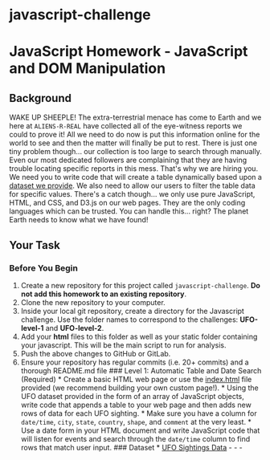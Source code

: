 # javascript-challenge
# JavaScript Homework - JavaScript and DOM Manipulation  
## Background  

WAKE UP SHEEPLE! The extra-terrestrial menace has come to Earth and we here at `ALIENS-R-REAL` have collected all of the eye-witness reports we could to prove it! All we need to do now is put this information online for the world to see and then the matter will finally be put to rest.  There is just one tiny problem though... our collection is too large to search through manually. Even our most dedicated followers are complaining that they are having trouble locating specific reports in this mess.  That's why we are hiring you. We need you to write code that will create a table dynamically based upon a [dataset we provide](StarterCode/static/js/data.js). We also need to allow our users to filter the table data for specific values. There's a catch though... we only use pure JavaScript, HTML, and CSS, and D3.js on our web pages. They are the only coding languages which can be trusted.  You can handle this... right? The planet Earth needs to know what we have found!  

## Your Task  
### Before You Begin  
1. Create a new repository for this project called `javascript-challenge`. **Do not add this homework to an existing repository**.  
2. Clone the new repository to your computer.  
3. Inside your local git repository, create a directory for the Javascript challenge. Use the folder names to correspond to the challenges: **UFO-level-1** and **UFO-level-2**.  
4. Add your **html** files to this folder as well as your static folder containing your javascript. This will be the main script to run for analysis. 
5. Push the above changes to GitHub or GitLab.  
6. Ensure your repository has regular commits (i.e. 20+ commits) and a thorough README.md file  ### Level 1: Automatic Table and Date Search (Required)  * Create a basic HTML web page or use the [index.html](StarterCode/index.html) file provided (we recommend building your own custom page!).  * Using the UFO dataset provided in the form of an array of JavaScript objects, write code that appends a table to your web page and then adds new rows of data for each UFO sighting.    * Make sure you have a column for `date/time`, `city`, `state`, `country`, `shape`, and `comment` at the very least.  * Use a date form in your HTML document and write JavaScript code that will listen for events and search through the `date/time` column to find rows that match user input.    ### Dataset  * [UFO Sightings Data](StarterCode/static/js/data.js)  - - -
